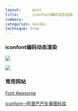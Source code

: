 ```yaml
---
layout:     post
title:      iconfont编码动态渲染
summary: 
categories: Guides
technique: true
---
```


###  iconfont编码动态渲染

![](https://raw.githubusercontent.com/Selenamona/Selenamona.github.io/master/assets/images/iconfont-icon1.jpg)

![](https://raw.githubusercontent.com/Selenamona/Selenamona.github.io/master/assets/images/iconfont-icon2.jpg)


### 常用网站

[Font Awesome](http://fontawesome.dashgame.com/)   

[iconfont—阿里巴巴矢量图标库](http://www.iconfont.cn/)

